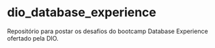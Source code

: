 # dio_database_experience
Repositório para postar os desafios do bootcamp Database Experience ofertado pela DIO.
